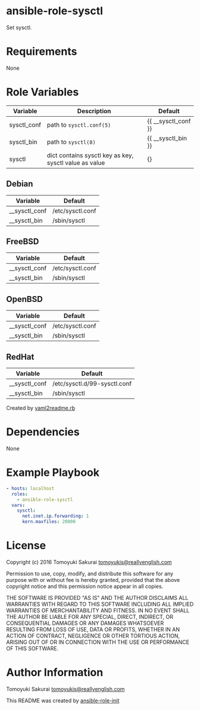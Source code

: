 # ansible-role-sysctl

Set sysctl.

# Requirements

None

# Role Variables

| Variable | Description | Default |
|----------|-------------|---------|
| sysctl\_conf | path to `sysctl.conf(5)` | {{ \_\_sysctl\_conf }} |
| sysctl\_bin | path to `sysctl(8)` | {{ \_\_sysctl\_bin }} |
| sysctl | dict contains sysctl key as key, sysctl value as value | {} |

## Debian

| Variable | Default |
|----------|---------|
| \_\_sysctl\_conf | /etc/sysctl.conf |
| \_\_sysctl\_bin | /sbin/sysctl |

## FreeBSD

| Variable | Default |
|----------|---------|
| \_\_sysctl\_conf | /etc/sysctl.conf |
| \_\_sysctl\_bin | /sbin/sysctl |

## OpenBSD

| Variable | Default |
|----------|---------|
| \_\_sysctl\_conf | /etc/sysctl.conf |
| \_\_sysctl\_bin | /sbin/sysctl |

## RedHat

| Variable | Default |
|----------|---------|
| \_\_sysctl\_conf | /etc/sysctl.d/99-sysctl.conf |
| \_\_sysctl\_bin | /sbin/sysctl |

Created by [yaml2readme.rb](https://gist.github.com/trombik/b2df709657c08d845b1d3b3916e592d3)

# Dependencies

None

# Example Playbook

```yaml
- hosts: localhost
  roles:
    - ansible-role-sysctl
  vars:
    sysctl:
      net.inet.ip.forwarding: 1
      kern.maxfiles: 20000
```

# License

Copyright (c) 2016 Tomoyuki Sakurai <tomoyukis@reallyenglish.com>

Permission to use, copy, modify, and distribute this software for any
purpose with or without fee is hereby granted, provided that the above
copyright notice and this permission notice appear in all copies.

THE SOFTWARE IS PROVIDED "AS IS" AND THE AUTHOR DISCLAIMS ALL WARRANTIES
WITH REGARD TO THIS SOFTWARE INCLUDING ALL IMPLIED WARRANTIES OF
MERCHANTABILITY AND FITNESS. IN NO EVENT SHALL THE AUTHOR BE LIABLE FOR
ANY SPECIAL, DIRECT, INDIRECT, OR CONSEQUENTIAL DAMAGES OR ANY DAMAGES
WHATSOEVER RESULTING FROM LOSS OF USE, DATA OR PROFITS, WHETHER IN AN
ACTION OF CONTRACT, NEGLIGENCE OR OTHER TORTIOUS ACTION, ARISING OUT OF
OR IN CONNECTION WITH THE USE OR PERFORMANCE OF THIS SOFTWARE.

# Author Information

Tomoyuki Sakurai <tomoyukis@reallyenglish.com>

This README was created by [ansible-role-init](https://gist.github.com/trombik/d01e280f02c78618429e334d8e4995c0)
